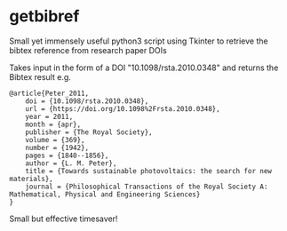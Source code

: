 # getbibref
Small yet immensely useful python3 script using Tkinter to retrieve the bibtex reference from research paper DOIs  
  
Takes input in the form of a DOI "10.1098/rsta.2010.0348" and returns the Bibtex result e.g.  

	@article{Peter_2011,  
		doi = {10.1098/rsta.2010.0348},  
		url = {https://doi.org/10.1098%2Frsta.2010.0348},  
		year = 2011,  
		month = {apr},  
		publisher = {The Royal Society},  
		volume = {369},  
		number = {1942},  
		pages = {1840--1856},  
		author = {L. M. Peter},  
		title = {Towards sustainable photovoltaics: the search for new materials},  
		journal = {Philosophical Transactions of the Royal Society A: Mathematical, Physical and Engineering Sciences}  
	}  

Small but effective timesaver!   

